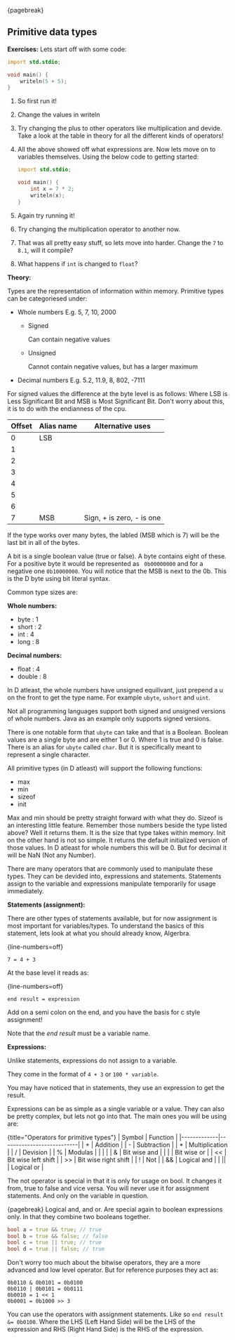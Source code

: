 {pagebreak}

## Primitive data types

**Exercises:**
Lets start off with some code:

```D
import std.stdio;

void main() {
    writeln(5 + 5);
}
```

1. So first run it!
2. Change the values in writeln
3. Try changing the plus to other operators like multiplication and devide. Take a look at the table in theory for all the different kinds of operators!
4. All the above showed off what expressions are. Now lets move on to variables themselves. Using the below code to getting started:

     ```D
     import std.stdio;

     void main() {
         int x = 7 * 2;
         writeln(x);
     }
     ```
5. Again try running it!
6. Try changing the multiplication operator to another now.
7. That was all pretty easy stuff, so lets move into harder. Change the ``7`` to ``8.1``, will it compile?
8. What happens if ``int`` is changed to ``float``?

**Theory:**

Types are the representation of information within memory.
Primitive types can be categoriesed under:

* Whole numbers
    E.g. 5, 7, 10, 2000
    * Signed

        Can contain negative values
    * Unsigned

        Cannot contain negative values, but has a larger maximum
* Decimal numbers
    E.g. 5.2, 11.9, 8, 802, -7111

For signed values the difference at the byte level is as follows:
Where LSB is Less Significant Bit and MSB is Most Significant Bit. Don't worry about this, it is to do with the endianness of the cpu.

| Offset | Alias name | Alternative uses           |
|----------|------------------|-----------------------------------|
| 0        | LSB             |                                     |
| 1        |                    |                                     |
| 2        |                    |                                     |
| 3        |                    |                                     |
| 4        |                    |                                     |
| 5        |                    |                                     |
| 6        |                    |                                     |
| 7        | MSB            | Sign, + is zero, - is one |

If the type works over many bytes, the labled (MSB which is 7) will be the last bit in all of the bytes.

A bit is a single boolean value (true or false). A byte contains eight of these. For a positive byte it would be represented as `` 0b00000000`` and for a negative one ``0b10000000``. You will notice that the MSB is next to the 0b. This is the D byte using bit literal syntax.

Common type sizes are:

**Whole numbers:**

* byte : 1
* short : 2
* int : 4
* long : 8

**Decimal numbers:**

* float : 4
* double : 8

In D atleast, the whole numbers have unsigned equilivant, just prepend a u on the front to get the type name. For example ``ubyte``, ``ushort`` and ``uint``.

Not all programming languages support both signed and unsigned versions of whole numbers. Java as an example only supports signed versions.

There is one notable form that ``ubyte`` can take and that is a Boolean. Boolean values are a single byte and are either 1 or 0. Where 1 is true and 0 is false. There is an alias for ``ubyte`` called ``char``. But it is specifically meant to represent a single character.

All primitive types (in D atleast) will support the following functions:

* max
* min
* sizeof
* init

Max and min should be pretty straight forward with what they do. Sizeof is an interesting little feature. Remember those numbers beside the type listed above? Well it returns them. It is the size that type takes within memory. Init on the other hand is not so simple. It returns the default initialized version of those values. In D atleast for whole numbers this will be 0. But for decimal it will be NaN (Not any Number).

There are many operators that are commonly used to manipulate these types. They can be devided into, expressions and statements. Statements assign to the variable and expressions manipulate temporarily for usage immediately.

**Statements (assignment):**

There are other types of statements available, but for now assignment is most important for variables/types. To understand the basics of this statement, lets look at what you should already know, Algerbra.

{line-numbers=off}
```
7 = 4 + 3
```
At the base level it reads as:

{line-numbers=off}
```
end result = expression
```
Add on a semi colon on the end, and you have the basis for c style assignment!

Note that the *end result* must be a variable name.

**Expressions:**

Unlike statements, expressions do not assign to a variable.

They come in the format of ``4 + 3`` or `` 100 * variable ``.

You may have noticed that in statements, they use an expression to get the result.

Expressions can be as simple as a single variable or a value. They can also be pretty complex, but lets not go into that. The main ones you will be using are:

{title="Operators for primitive types"}
| Symbol | Function                |
|-------------|---------------------------|
| +           | Addition               |
| -            | Subtraction          |
| *            | Multiplication       |
| /             | Devision               |
| %           | Modulas                |
|               |                              |
| &            | Bit wise and         |
| \|             | Bit wise or           |
| <<         | Bit wise left shift   |
| >>         | Bit wise right shift |
| !             | Not                        |
| &&          | Logical and           |
| \|\|          | Logical or              |

The not operator is special in that it is only for usage on bool. It changes it from, true to false and vice versa. You will never use it for assignment statements. And only on the variable in question.

{pagebreak}
Logical and, and or. Are special again to boolean expressions only. In that they combine two booleans together.

```D
bool a = true && true; // true
bool b = true && false; // false
bool c = true || true; // true
bool d = true || false; // true
```

Don't worry too much about the bitwise operators, they are a more advanced and low level operator. But for reference purposes they act as:

```
0b0110 & 0b0101 = 0b0100
0b0110 | 0b0101 = 0b0111
0b0010 = 1 << 1
0b0001 = 0b1000 >> 3
```

You can use the operators with assignment statements. Like so ``end result &= 0b0100``. Where the LHS (Left Hand Side) will be the LHS of the expression and RHS (Right Hand Side) is the RHS of the expression.